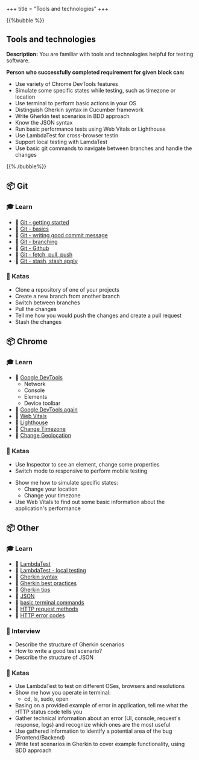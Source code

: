+++
title = "Tools and technologies"
+++

{{%bubble %}}

## Tools and technologies

**Description:** You are familiar with tools and technologies helpful for testing software.

**Person who successfully completed requirement for given block can:**
- Use variety of Chrome DevTools features
- Simulate some specific states while testing, such as timezone or location
- Use terminal to perform basic actions in your OS
- Distinguish Gherkin syntax in Cucumber framework
- Write Gherkin test scenarios in BDD approach
- Know the JSON syntax
- Run basic performance tests using Web Vitals or Lighthouse
- Use LambdaTest for cross-browser testin
- Support local testing with LamdaTest
- Use basic git commands to navigate between branches and handle the changes

{{% /bubble%}}

## **📦 Git**

### **🎓 Learn**

- 📗 [Git - getting started](https://git-scm.com/book/en/v2/Getting-Started-About-Version-Control)
- 📗 [Git - basics](https://git-scm.com/book/en/v2/Git-Basics-Getting-a-Git-Repository)
- 📗 [Git - writing good commit message](https://juffalow.com/other/write-good-git-commit-message) 
- 📗 [Git - branching](https://git-scm.com/book/en/v2/Git-Branching-Branches-in-a-Nutshell)
- 📗 [Git - Github](https://git-scm.com/book/en/v2/GitHub-Account-Setup-and-Configuration)
- 📗 [Git - fetch, pull, push](https://git-scm.com/book/en/v2/Git-Basics-Working-with-Remotes)
- 📗 [Git - stash, stash apply](https://git-scm.com/book/en/v2/Git-Tools-Stashing-and-Cleaning)

### **📝 Katas**

- Clone a repository of one of your projects
- Create a new branch from another branch
- Switch between branches
- Pull the changes
- Tell me how you would push the changes and create a pull request
- Stash the changes

## **📦 Chrome**

### **🎓 Learn**

- 📗 [Google DevTools](http://thethinkingtester.blogspot.com/2019/11/six-ways-chrome-devtools-can-help-with.html)
  * Network
  * Console
  * Elements
  * Device toolbar
- 📗 [Google DevTools again](https://selleo.com/blog/a-simple-guide-to-google-devtools)
- 📗 [Web Vitals](https://chrome.google.com/webstore/detail/web-vitals/ahfhijdlegdabablpippeagghigmibma)
- 📙 [Lighthouse](https://developers.google.com/web/tools/lighthouse)
- 📗 [Change Timezone](https://chrome.google.com/webstore/detail/change-timezone-time-shif/nbofeaabhknfdcpoddmfckpokmncimpj)
- 📗 [Change Geolocation](https://chrome.google.com/webstore/detail/change-geolocation-locati/lejoknkbcogjceoniealiipllomkpioe)

### **📝 Katas**

  * Use Inspector to see an element, change some properties
  * Switch mode to responsive to perform mobile testing
- Show me how to simulate specific states:
  * Change your location
  * Change your timezone
- Use Web Vitals to find out some basic information about the application's performance

## **📦 Other**

### **🎓 Learn**

- 📗 [LambdaTest](https://www.lambdatest.com/)
- 📗 [LambdaTest - local testing](https://www.lambdatest.com/local-page-testing)
- 📗 [Gherkin syntax](https://cucumber.io/docs/gherkin/)
- 📗 [Gherkin best practices](https://automationpanda.com/2017/01/30/bdd-101-writing-good-gherkin/)
- 📗 [Gherkin tips](https://selleo.com/blog/how-to-start-writing-gherkin-test-scenarios)
- 📗 [JSON](https://javaee.github.io/tutorial/jsonp001.html)
- 📗 [basic terminal commands](https://www.suse.com/c/working-command-line-basic-linux-commands/)
- 📗 [HTTP request methods](https://developer.mozilla.org/en-US/docs/Web/HTTP/Methods)
- 📗 [HTTP error codes](https://www.hongkiat.com/blog/common-http-errors/)

### **🎤  Interview**

- Describe the structure of Gherkin scenarios
- How to write a good test scenario?
- Describe the structure of JSON

### **📝 Katas**

- Use LambdaTest to test on different OSes, browsers and resolutions
- Show me how you operate in terminal:
  * cd, ls, sudo, open
- Basing on a provided example of error in application, tell me what the HTTP status code tells you
- Gather technical information about an error (UI, console, request's response, logs) and recognize which ones are the most useful
- Use gathered information to identify a potential area of the bug (Frontend/Backend)
- Write test scenarios in Gherkin to cover example functionality, using BDD approach
